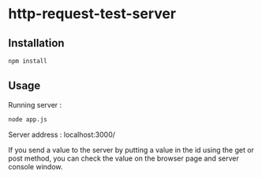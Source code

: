 # http-request-test-server

## Installation

```bash
npm install
```

## Usage

Running server : 

```bash
node app.js
```

Server address : localhost:3000/ 

If you send a value to the server by putting a value in the id using the get or post method, you can check the value on the browser page and server console window.
